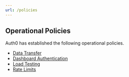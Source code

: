 ```yaml
---
url: /policies
---
```


## Operational Policies

Auth0 has established the following operational policies.

-  [Data Transfer](/policies/data-transfer)
-  [Dashboard Authentication](/policies/dashboard-authentication)
-  [Load Testing](/policies/load-testing)
-  [Rate Limits](/rate-limits)
